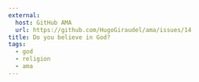 ```yaml
---
external:
  host: GitHub AMA
  url: https://github.com/HugoGiraudel/ama/issues/14
title: Do you believe in God?
tags:
  - god
  - religion
  - ama
---
```

